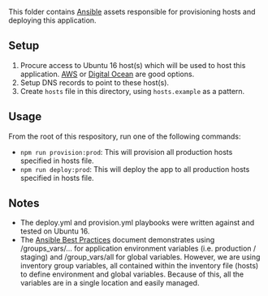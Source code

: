 This folder contains [Ansible](https://www.ansible.com/) assets responsible for provisioning hosts and deploying this application.

## Setup

1. Procure access to Ubuntu 16 host(s) which will be used to host this application.  [AWS](aws.amazon.com) or [Digital Ocean](https://m.do.co/c/974ef9a471c1) are good options.
2. Setup DNS records to point to these host(s).
3. Create `hosts` file in this directory, using `hosts.example` as a pattern.

## Usage

From the root of this respository, run one of the following commands:
- `npm run provision:prod`: This will provision all production hosts specified in hosts file.
- `npm run deploy:prod`: This will deploy the app to all production hosts specified in hosts file.

## Notes
 - The deploy.yml and provision.yml playbooks were written against and tested on Ubuntu 16.
 - The [Ansible Best Practices](http://docs.ansible.com/ansible/playbooks_best_practices.html) document demonstrates using /groups_vars/... for application environment variables (i.e. production / staging) and /group_vars/all for global variables.  However, we are using inventory group variables, all contained within the inventory file (hosts) to define environment and global variables.  Because of this, all the variables are in a single location and easily managed.
